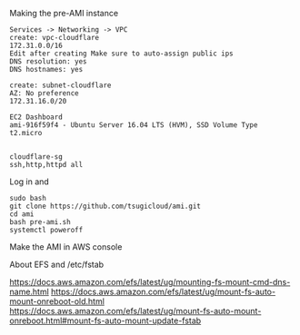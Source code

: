 
Making the pre-AMI instance

    Services -> Networking -> VPC
    create: vpc-cloudflare
    172.31.0.0/16
    Edit after creating Make sure to auto-assign public ips
    DNS resolution: yes
    DNS hostnames: yes

    create: subnet-cloudflare
    AZ: No preference
    172.31.16.0/20

    EC2 Dashboard
    ami-916f59f4 - Ubuntu Server 16.04 LTS (HVM), SSD Volume Type
    t2.micro


    cloudflare-sg
    ssh,http,httpd all

Log in and

    sudo bash
    git clone https://github.com/tsugicloud/ami.git
    cd ami
    bash pre-ami.sh
    systemctl poweroff

Make the AMI in AWS console

About EFS and /etc/fstab

https://docs.aws.amazon.com/efs/latest/ug/mounting-fs-mount-cmd-dns-name.html
https://docs.aws.amazon.com/efs/latest/ug/mount-fs-auto-mount-onreboot-old.html
https://docs.aws.amazon.com/efs/latest/ug/mount-fs-auto-mount-onreboot.html#mount-fs-auto-mount-update-fstab


